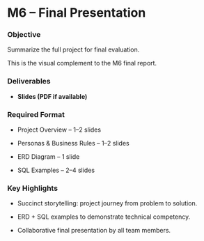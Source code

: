 # M6 – Final Presentation



### Objective

Summarize the full project for final evaluation.  

This is the visual complement to the M6 final report.



### Deliverables

- **Slides (PDF if available)**  



### Required Format

- Project Overview – 1–2 slides  

- Personas & Business Rules – 1–2 slides  

- ERD Diagram – 1 slide  

- SQL Examples – 2–4 slides  



### Key Highlights

- Succinct storytelling: project journey from problem to solution.  

- ERD + SQL examples to demonstrate technical competency.  

- Collaborative final presentation by all team members.



